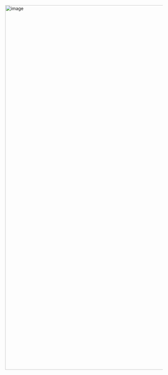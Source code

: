 <img width="543" height="1165" alt="image" src="https://github.com/user-attachments/assets/da17a3ac-3a65-4d56-8cbd-abf7e539519a" />
